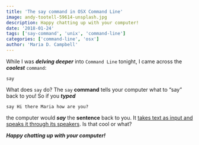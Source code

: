 ```yaml
---
title: 'The say command in OSX Command Line'
image: andy-tootell-59614-unsplash.jpg
description: Happy chatting up with your computer!
date: '2018-01-24'
tags: ['say-command', 'unix', 'command-line']
categories: ['command-line', 'osx']
author: 'Maria D. Campbell'
---
```


While I was **_delving deeper_** into `Command Line` tonight, I came across the
**_coolest_** `command`:

```shell
say
```

What does `say` do? The `say` **command** tells your computer what to “say” back
to you! So if you **_typed_**

```shell
say Hi there Maria how are you?
```

the computer would **_say_** the **sentence** back to you. It
[takes text as input and speaks it through its speakers](https://superuser.com/questions/223913/os-x-say-command-for-windows).
Is that cool or what?

**_Happy chatting up with your computer!_**
